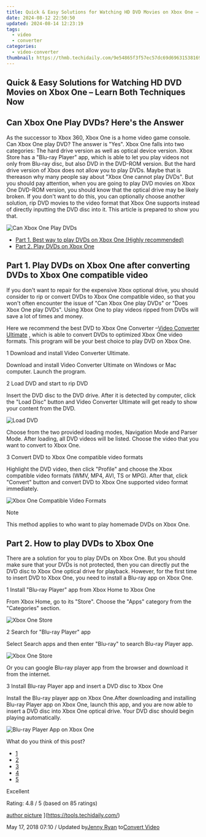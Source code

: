 ```yaml
---
title: Quick & Easy Solutions for Watching HD DVD Movies on Xbox One – Learn Both Techniques Now
date: 2024-08-12 22:50:50
updated: 2024-08-14 12:23:19
tags:
  - video
  - converter
categories:
  - video-converter
thumbnail: https://thmb.techidaily.com/9e54865f3f57ec57dc69d69631538169245afb52f02b58f105955b7146a11c16.jpg
---
```


## Quick & Easy Solutions for Watching HD DVD Movies on Xbox One – Learn Both Techniques Now

## Can Xbox One Play DVDs? Here's the Answer

 As the successor to Xbox 360, Xbox One is a home video game console. Can Xbox One play DVD? The answer is "Yes". Xbox One falls into two categories: The hard drive version as well as optical device version. Xbox Store has a "Blu-ray Player" app, which is able to let you play videos not only from Blu-ray disc, but also DVD in the DVD-ROM version. But the hard drive version of Xbox does not allow you to play DVDs. Maybe that is thereason why many people say about "Xbox One cannot play DVDs". But you should pay attention, when you are going to play DVD movies on Xbox One DVD-ROM version, you should know that the optical drive may be likely broken. If you don't want to do this, you can optionally choose another solution, rip DVD movies to the video format that Xbox One supports instead of directly inputting the DVD disc into it. This article is prepared to show you that.

![Can Xbox One Play DVDs](https://www.aiseesoft.com/images/video-converter-ultimate/can-xbox-one-play-dvds.jpg)

* [Part 1. Best way to play DVDs on Xbox One (Highly recommended)](https://tools.techidaily.com/)
* [Part 2. Play DVDs on Xbox One](https://tools.techidaily.com/)

## Part 1\. Play DVDs on Xbox One after converting DVDs to Xbox One compatible video

 If you don't want to repair for the expensive Xbox optional drive, you should consider to rip or convert DVDs to Xbox One compatible video, so that you won't often encounter the issue of "Can Xbox One play DVDs" or "Does Xbox One play DVDs". Using Xbox One to play videos ripped from DVDs will save a lot of times and money.

 Here we recommend the best DVD to Xbox One Converter –[Video Converter Ultimate](https://tools.techidaily.com/aiseesoft/video-converter-ultimate/) , which is able to convert DVDs to optimized Xbox One video formats. This program will be your best choice to play DVD on Xbox One.

1 Download and install Video Converter Ultimate.

 Download and install Video Converter Ultimate on Windows or Mac computer. Launch the program.

[](https://secure.2checkout.com/order/cart.php?PRODS=4575878&QTY=1&AFFILIATE=108875) [](https://secure.2checkout.com/order/cart.php?PRODS=4594445&QTY=1&AFFILIATE=108875)

2 Load DVD and start to rip DVD

 Insert the DVD disc to the DVD drive. After it is detected by computer, click the "Load Disc" button and Video Converter Ultimate will get ready to show your content from the DVD.

![Load DVD](https://www.aiseesoft.com/images/video-converter-ultimate/add-files-new.jpg)

 Choose from the two provided loading modes, Navigation Mode and Parser Mode. After loading, all DVD videos will be listed. Choose the video that you want to convert to Xbox One.

3 Convert DVD to Xbox One compatible video formats

 Highlight the DVD video, then click "Profile" and choose the Xbox compatible video formats (WMV, MP4, AVI, TS or MPG). After that, click "Convert" button and convert DVD to Xbox One supported video format immediately.

![Xbox One Compatible Video Formats](https://www.aiseesoft.com/images/video-converter-ultimate/xbox-video-format.jpg)

Note

This method applies to who want to play homemade DVDs on Xbox One.

## Part 2\. How to play DVDs to Xbox One

 There are a solution for you to play DVDs on Xbox One. But you should make sure that your DVDs is not protected, then you can directly put the DVD disc to Xbox One optical drive for playback. However, for the first time to insert DVD to Xbox One, you need to install a Blu-ray app on Xbox One.

1 Install "Blu-ray Player" app from Xbox Home to Xbox One

 From Xbox Home, go to its "Store". Choose the "Apps" category from the "Categories" section.

![Xbox One Store](https://www.aiseesoft.com/images/does-xbox-one-play-blu-ray/xbox-one-store.jpg)

2 Search for "Blu-ray Player" app

Select Search apps and then enter "Blu-ray" to search Blu-ray Player app.

![Xbox One Store](https://www.aiseesoft.com/images/does-xbox-one-play-blu-ray/xbox-one-app.jpg)

 Or you can google Blu-ray player app from the browser and download it from the internet.

3 Install Blu-ray Player app and insert a DVD disc to Xbox One

 Install the Blu-ray player app on Xbox One.After downloading and installing Blu-ray Player app on Xbox One, launch this app, and you are now able to insert a DVD disc into Xbox One optical drive. Your DVD disc should begin playing automatically.

![Blu-ray Player App on Xbox One](https://www.aiseesoft.com/images/video-converter-ultimate/blu-ray-player-app.jpg)

What do you think of this post?

* [1](https://tools.techidaily.com/)
* [2](https://tools.techidaily.com/)
* [3](https://tools.techidaily.com/)
* [4](https://tools.techidaily.com/)
* [5](https://tools.techidaily.com/)

Excellent

Rating: 4.8 / 5 (based on 85 ratings)

[author picture](https://www.aiseesoft.com/images/author/jenny.png) ](https://tools.techidaily.com/)

 May 17, 2018 07:10 / Updated by[Jenny Ryan](https://tools.techidaily.com/) to[Convert Video](https://tools.techidaily.com/)

<ins class="adsbygoogle"
     style="display:block"
     data-ad-format="autorelaxed"
     data-ad-client="ca-pub-7571918770474297"
     data-ad-slot="1223367746"></ins>



<ins class="adsbygoogle"
     style="display:block"
     data-ad-client="ca-pub-7571918770474297"
     data-ad-slot="8358498916"
     data-ad-format="auto"
     data-full-width-responsive="true"></ins>
